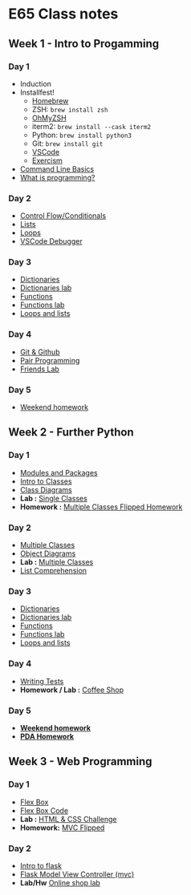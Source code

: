 # E65 Class notes

## Week 1 - Intro to Progamming

### Day 1

- Induction
- Installfest!
    - [Homebrew](https://brew.sh/)
    - ZSH: `brew install zsh`
    - [OhMyZSH](https://ohmyz.sh/)
    - iterm2: `brew install --cask iterm2`
    - Python: `brew install python3`
    - Git: `brew install git`
    - [VSCode](https://code.visualstudio.com/download)
    - [Exercism](https://exercism.org/cli-walkthrough)
- [Command Line Basics](/week_01/day_1/command_line_basics/command_line_basics.md)
- [What is programming?](/week_01/day_1/what_is_programming.md)

### Day 2

- [Control Flow/Conditionals](/week_01/day_2/conditionals)
- [Lists](/week_01/day_2/lists)
- [Loops](/week_01/day_2/loops)
- [VSCode Debugger](/week_01/day_2/debugging.md)

### Day 3

- [Dictionaries](/week_01/day_3/dictionaries)
- [Dictionaries lab](/week_01/day_3/dictionaries_lab)
- [Functions](/week_01/day_3/functions)
- [Functions lab](/week_01/day_3/functions_lab)
- [Loops and lists](week_01/day_3/using_loops_to_search_lists)

### Day 4

- [Git & Github](/week_01/day_4/git_and_github.md)
- [Pair Programming](/week_01/day_4/pair_programming.md)
- [Friends Lab](/week_01/day_4/friends_lab/)

### Day 5

- [Weekend homework](/week_01/weekend_homework/)

## Week 2 - Further Python

### Day 1

- [Modules and Packages](week_02/day_1/modules_packages)
- [Intro to Classes](week_02/day_1/classes_intro)
- [Class Diagrams](week_02/day_1/diagrams)
- **Lab :** [Single Classes](week_02/day_1/single_class_lab)
- **Homework :** [Multiple Classes Flipped Homework](week_02/day_1/homework)

### Day 2

- [Multiple Classes](week_02/day_2/multiple_classes)
- [Object Diagrams](week_02/day_2/object_diagrams)
- **Lab :** [Multiple Classes](week_02/day_2/multiple_classes_lab)
- [List Comprehension](week_02/day_2/list_comprehension.md)

### Day 3

- [Dictionaries](/week_01/day_3/dictionaries)
- [Dictionaries lab](/week_01/day_3/dictionaries_lab)
- [Functions](/week_01/day_3/functions)
- [Functions lab](/week_01/day_3/functions_lab)
- [Loops and lists](week_01/day_3/using_loops_to_search_lists)

### Day 4

- [Writing Tests](week_02/day_3/testing)
- **Homework / Lab :** [Coffee Shop](week_02/day_3/testing_lab)

### Day 5

- [**Weekend homework**](week_02/weekend_homework)
- [**PDA Homework**](week_02/pda_homework)

## Week 3 - Web Programming

### Day 1

- [Flex Box](week_03/day_1/jason_flexbox_lesson)
- [Flex Box Code](week_03/day_1/02_flexbox)
- **Lab :** [HTML & CSS Challenge](week_03/day_1/html_and_css)
- **Homework:** [MVC Flipped](week_03/day_1/03_hw_flipped_intro_to_mvc_web)

### Day 2
- [Intro to flask](week_03/day_2/01_intro_to_flask)
- [Flask Model View Controller (mvc)](week_03/day_2/02_flask_mvc)
- **Lab/Hw** [Online shop lab](week_03/day_2/03_flask_lab_hw)